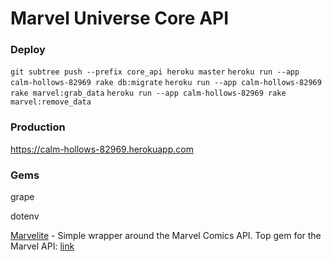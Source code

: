 # Marvel Universe Core API

### Deploy
`git subtree push --prefix core_api heroku master`
`heroku run --app calm-hollows-82969 rake db:migrate`
`heroku run --app calm-hollows-82969 rake marvel:grab_data`
`heroku run --app calm-hollows-82969 rake marvel:remove_data`

### Production
https://calm-hollows-82969.herokuapp.com

### Gems

grape

dotenv

[Marvelite](https://rubygems.org/gems/marvelite) - Simple wrapper around the Marvel Comics API. Top gem for the Marvel API: [link](https://www.ruby-toolbox.com/search?utf8=%E2%9C%93&q=marvel) 
